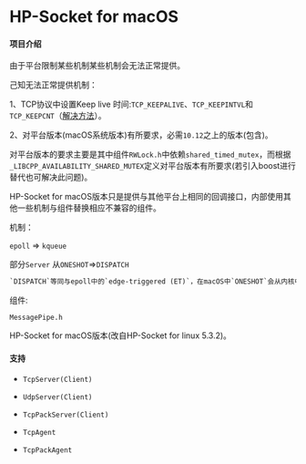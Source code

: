 # HP-Socket for macOS

#### 项目介绍
由于平台限制某些机制某些机制会无法正常提供。

己知无法正常提供机制：

1、TCP协议中设置Keep live 时间:`TCP_KEEPALIVE`、`TCP_KEEPINTVL`和`TCP_KEEPCNT`（[解决方法](http://www.voidcn.com/article/p-afuibcmg-bqk.html)）。

2、对平台版本(macOS系统版本)有所要求，必需`10.12`之上的版本(包含)。

对平台版本的要求主要是其中组件`RWLock.h`中依赖`shared_timed_mutex`，而根据`_LIBCPP_AVAILABILITY_SHARED_MUTEX`定义对平台版本有所要求(若引入boost进行替代也可解决此问题)。

HP-Socket for macOS版本只是提供与其他平台上相同的回调接口，内部使用其他一些机制与组件替换相应不兼容的组件。

机制：

`epoll` => `kqueue`

部分`Server` 从`ONESHOT`=>`DISPATCH`

```tex
`DISPATCH`等同与epoll中的`edge-triggered (ET)`，在macOS中`ONESHOT`会从内核中删除，而对于大量数据交换就代表有大量删除与添加，而使用ET(DISPATCH)只会重置状态(ENABLE)使其有效。
```

组件:

`MessagePipe.h`

HP-Socket for macOS版本(改自HP-Socket for linux 5.3.2)。

#### 支持

- `TcpServer(Client)` 

- `UdpServer(Client)`
- `TcpPackServer(Client)`
- `TcpAgent`
- `TcpPackAgent`

